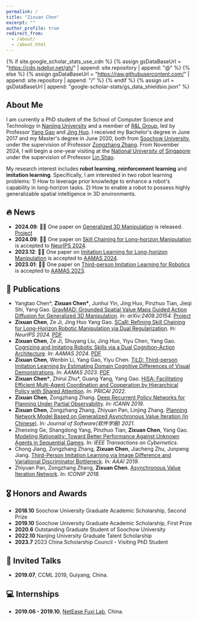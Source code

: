 ```yaml
---
permalink: /
title: "Zixuan Chen"
excerpt: ""
author_profile: true
redirect_from: 
  - /about/
  - /about.html
---
```


{% if site.google_scholar_stats_use_cdn %}
{% assign gsDataBaseUrl = "https://cdn.jsdelivr.net/gh/" | append: site.repository | append: "@" %}
{% else %}
{% assign gsDataBaseUrl = "https://raw.githubusercontent.com/" | append: site.repository | append: "/" %}
{% endif %}
{% assign url = gsDataBaseUrl | append: "google-scholar-stats/gs_data_shieldsio.json" %}

<h2 id="about-me">About Me</h2>
<p>I am currently a PhD student of the School of Computer Science and Technology in <a href="http://www.nju.edu.cn/">Nanjing University</a> and a member of <a href="https://cs.nju.edu.cn/rl/index.htm">R&L Group</a>, led by Professor <a href="https://cs.nju.edu.cn/gaoyang/index.htm">Yang Gao</a> and <a href="https://cs.nju.edu.cn/huojing/index.htm">Jing Huo</a>. I received my Bachelor's degree in June 2017 and my Master's degree in June 2020, both from <a href="https://www.suda.edu.cn/">Soochow University</a>, under the supervision of Professor <a href="https://ai.nju.edu.cn/zhangzongzhang/index.htm">Zongzhang Zhang</a>. From November 2024, I will begin a one-year visiting at the <a href="https://www.nus.edu.sg/">National University of Singapore</a> under the supervision of Professor <a href="https://linsats.github.io/">Lin Shao</a>.</p>

<p>My research interest includes <strong>robot learning</strong>, <strong>reinforcement learning</strong> and <strong>imitation learning</strong>. Specifically, I am interested in two robot learning problems: 1) How to leverage prior knowledge to enhance a robot's capability in long-horizon tasks. 2) How to enable a robot to possess highly generalizable spatial intelligence in 3D environments.</p>

<h2 id="news">🔥 News</h2>
<ul>
    <li><strong>2024.09</strong>: 🎉🎉 One paper on <a href="https://arxiv.org/abs/2409.20154">Generalized 3D Manipulation</a> is released. <a href="https://gravmad.github.io/">Project</a></li>
    <li><strong>2024.09</strong>: 🎉🎉 One paper on <a href="https://openreview.net/forum?id=RnxJc4vTVi&referrer=%5BAuthor%20Console%5D(%2Fgroup%3Fid%3DNeurIPS.cc%2F2024%2FConference%2FAuthors%23your-submissions)">Skill Chaining for Long-horizon Manipulation</a> is accepted to <a href="https://neurips.cc/">NeurIPS 2024</a>.</li>
  <li><strong>2023.12</strong>: 🎉🎉 One paper on <a href="https://www.ifaamas.org/Proceedings/aamas2024/pdfs/p2204.pdf">Imitation Learning for Long-horizon Manipulation</a> is accepted to <a href="https://www.ifaamas.org/Proceedings/aamas2024/">AAMAS 2024</a>.</li>
  <li><strong>2023.01</strong>: 🎉🎉 One paper on <a href="https://www.ifaamas.org/Proceedings/aamas2023/pdfs/p2421.pdf">Third-person Imitation Learning for Robotics</a> is accepted to <a href="https://aamas2023.soton.ac.uk/">AAMAS 2023</a>.</li>
</ul>

<h2 id="publications">📝 Publications</h2>
<ul>
    <li>Yangtao Chen*, <strong>Zixuan Chen*</strong>, Junhui Yin, Jing Huo, Pinzhuo Tian, Jieqi Shi, Yang Gao.  
    <a href="https://arxiv.org/abs/2409.20154">GravMAD: Grounded Spatial Value Maps Guided Action Diffusion for Generalized 3D Manipulation</a>.   
    <em>In: arXiv:2409.20154.</em>  
    <a href="https://gravmad.github.io/">Project</a></li>
    <li><strong>Zixuan Chen</strong>, Ze Ji, Jing Huo Yang Gao.  
    <a href="https://openreview.net/forum?id=RnxJc4vTVi&referrer=%5BAuthor%20Console%5D(%2Fgroup%3Fid%3DNeurIPS.cc%2F2024%2FConference%2FAuthors%23your-submissions)">SCaR: Refining Skill Chaining for Long-Horizon Robotic Manipulation via Dual Regularization</a>.   
    <em>In: NeurIPS 2024.</em>  
    <a href="https://openreview.net/forum?id=RnxJc4vTVi&referrer=%5BAuthor%20Console%5D(%2Fgroup%3Fid%3DNeurIPS.cc%2F2024%2FConference%2FAuthors%23your-submissions)">PDF</a></li>
  <li><strong>Zixuan Chen</strong>, Ze Ji, Shuyang Liu, Jing Huo, Yiyu Chen, Yang Gao.  
    <a href="https://www.ifaamas.org/Proceedings/aamas2024/pdfs/p2204.pdf">Cognizing and Imitating Robotic Skills via a Dual
Cognition-Action Architecture</a>.   
    <em>In: AAMAS 2024.</em>  
    <a href="https://www.ifaamas.org/Proceedings/aamas2024/pdfs/p2204.pdf">PDF</a></li>
  <li><strong>Zixuan Chen</strong>, Wenbin Li, Yang Gao, Yiyu Chen.  
    <a href="https://www.ifaamas.org/Proceedings/aamas2023/pdfs/p2421.pdf">TiLD: Third-person Imitation Learning by Estimating Domain Cognitive Differences of Visual Demonstrations</a>.   
    <em>In: AAMAS 2023.</em>  
    <a href="https://www.ifaamas.org/Proceedings/aamas2023/pdfs/p2421.pdf">PDF</a></li>
  <li><strong>Zixuan Chen*</strong>, Zhirui Zhu*, Guang Yang, Yang Gao.  
    <a href="https://link.springer.com/chapter/10.1007/978-3-031-20868-3_6">HiSA: Facilitating Efficient Multi-Agent Coordination and Cooperation by Hierarchical Policy with Shared Attention</a>.   
    <em>In: PRICAI 2022.</em>  
  </li>
  <li><strong>Zixuan Chen</strong>, Zongzhang Zhang.  
    <a href="https://link.springer.com/chapter/10.1007/978-3-030-30487-4_46">Deep Recurrent Policy Networks for Planning Under Partial Observability</a>.   
    <em>In: ICANN 2019.</em>  
  </li>
  <li><strong>Zixuan Chen</strong>, Zongzhang Zhang, Zhiyuan Pan, Linjing Zhang.  
    <a href="https://www.jos.org.cn/josen/article/abstract/6077">Planning Network Model Based on Generalized Asynchronous Value Iteration
(in Chinese)</a>.   
    <em>In: Journal of Software(软件学报) 2021.</em>  
  </li>
  <li>Zhenxing Ge, Shangdong Yang, Pinzhuo Tian, <strong>Zixuan Chen</strong>, Yang Gao.  
    <a href="https://ieeexplore.ieee.org/abstract/document/9999061/">Modeling Rationality: Toward Better Performance Against Unknown Agents in Sequential Games</a>.   
    <em>In: IEEE Transactions on Cybernetics.</em>  
  </li>
  <li>Chong Jiang, Zongzhang Zhang, <strong>Zixuan Chen</strong>, Jiacheng Zhu, Junpeng Jiang.  
    <a href="https://ojs.aaai.org/index.php/AAAI/article/view/7181">Third-Person Imitation Learning via Image Difference and Variational Discriminator Bottleneck</a>.   
    <em>In: AAAI 2019.</em>  
  </li>
  <li>Zhiyuan Pan, Zongzhang Zhang, <strong>Zixuan Chen</strong>.  
    <a href="https://link.springer.com/chapter/10.1007/978-3-030-04179-3_15">Asynchronous Value Iteration Network</a>.   
    <em>In: ICONIP 2018.</em>  
  </li>
</ul>

<h2 id="honors-and-awards">🎖 Honors and Awards</h2>
<ul>
    <li><strong>2018.10</strong> Soochow University Graduate Academic Scholarship, Second Prize</li>
    <li><strong>2019.10</strong> Soochow University Graduate Academic Scholarship, First Prize</li>
    <li><strong>2020.6</strong> Outstanding Graduate Student of Soochow University</li>
    <li><strong>2022.10</strong> Nanjing University Graduate Talent Scholarship</li>
    <li><strong>2023.7</strong> 2023 China Scholarship Council - Visiting PhD Student</li>
</ul>

<h2 id="invited-talks">💬 Invited Talks</h2>
<ul>
    <li><strong>2019.07</strong>, CCML 2019, Guiyang, China.</li>
</ul>

<h2 id="internships">💻 Internships</h2>
<ul>
    <li><strong>2019.06 - 2019.10</strong>, <a href="http://fuxi.netease.com/laboratory">NetEase Fuxi Lab</a>, China.</li>
</ul>
